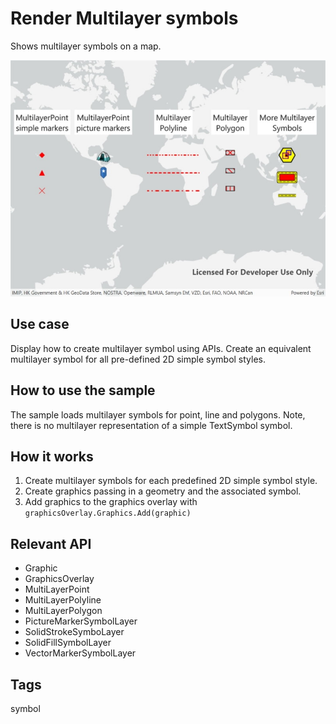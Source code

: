 # Render Multilayer symbols

Shows multilayer symbols on a map.

![Image of multilayer symbols](RenderMultilayerSymbols.jpg)

## Use case

Display how to create multilayer symbol using APIs. Create an equivalent multilayer symbol for all pre-defined 2D simple symbol styles.

## How to use the sample

The sample loads multilayer symbols for point, line and polygons. Note, there is no multilayer representation of a simple TextSymbol symbol.

## How it works

1. Create multilayer symbols for each predefined 2D simple symbol style.
2. Create graphics passing in a geometry and the associated symbol.
3. Add graphics to the graphics overlay with `graphicsOverlay.Graphics.Add(graphic)`

## Relevant API

* Graphic
* GraphicsOverlay
* MultiLayerPoint
* MultiLayerPolyline
* MultiLayerPolygon
* PictureMarkerSymbolLayer
* SolidStrokeSymboLayer
* SolidFillSymbolLayer
* VectorMarkerSymbolLayer

## Tags

symbol
